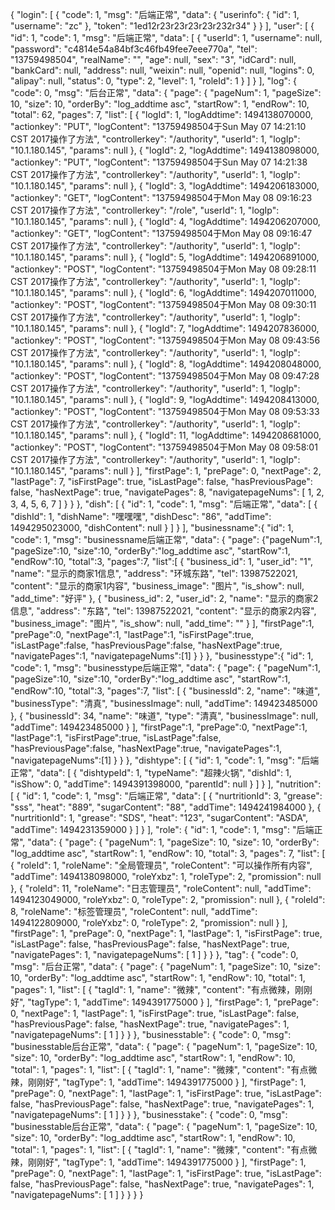 {
  "login": [
    {
      "code": 1,
      "msg": "后端正常",
      "data": {
        "userinfo": {
          "id": 1,
          "username": "zc"
        },
        "token": "1ed12r23r23r23r23r232r34"
      }
    }
  ],
  "user": [
    {
      "id": 1,
      "code": 1,
      "msg": "后端正常",
      "data": [
        {
          "userId": 1,
          "username": null,
          "password": "c4814e54a84bf3c46fb49fee7eee770a",
          "tel": "13759498504",
          "realName": "",
          "age": null,
          "sex": "3",
          "idCard": null,
          "bankCard": null,
          "address": null,
          "weixin": null,
          "openid": null,
          "logins": 0,
          "alipay": null,
          "status": 0,
          "type": 2,
          "level": 1,
          "roleId": 1
        }
      ]
    }
  ],
  "log": {
    "code": 0,
    "msg": "后台正常",
    "data": {
      "page": {
        "pageNum": 1,
        "pageSize": 10,
        "size": 10,
        "orderBy": "log_addtime asc",
        "startRow": 1,
        "endRow": 10,
        "total": 62,
        "pages": 7,
        "list": [
          {
            "logId": 1,
            "logAddtime": 1494138070000,
            "actionkey": "PUT",
            "logContent": "13759498504于Sun May 07 14:21:10 CST 2017操作了方法",
            "controllerkey": "/authority",
            "userId": 1,
            "logIp": "10.1.180.145",
            "params": null
          },
          {
            "logId": 2,
            "logAddtime": 1494138098000,
            "actionkey": "PUT",
            "logContent": "13759498504于Sun May 07 14:21:38 CST 2017操作了方法",
            "controllerkey": "/authority",
            "userId": 1,
            "logIp": "10.1.180.145",
            "params": null
          },
          {
            "logId": 3,
            "logAddtime": 1494206183000,
            "actionkey": "GET",
            "logContent": "13759498504于Mon May 08 09:16:23 CST 2017操作了方法",
            "controllerkey": "/role",
            "userId": 1,
            "logIp": "10.1.180.145",
            "params": null
          },
          {
            "logId": 4,
            "logAddtime": 1494206207000,
            "actionkey": "GET",
            "logContent": "13759498504于Mon May 08 09:16:47 CST 2017操作了方法",
            "controllerkey": "/authority",
            "userId": 1,
            "logIp": "10.1.180.145",
            "params": null
          },
          {
            "logId": 5,
            "logAddtime": 1494206891000,
            "actionkey": "POST",
            "logContent": "13759498504于Mon May 08 09:28:11 CST 2017操作了方法",
            "controllerkey": "/authority",
            "userId": 1,
            "logIp": "10.1.180.145",
            "params": null
          },
          {
            "logId": 6,
            "logAddtime": 1494207011000,
            "actionkey": "POST",
            "logContent": "13759498504于Mon May 08 09:30:11 CST 2017操作了方法",
            "controllerkey": "/authority",
            "userId": 1,
            "logIp": "10.1.180.145",
            "params": null
          },
          {
            "logId": 7,
            "logAddtime": 1494207836000,
            "actionkey": "POST",
            "logContent": "13759498504于Mon May 08 09:43:56 CST 2017操作了方法",
            "controllerkey": "/authority",
            "userId": 1,
            "logIp": "10.1.180.145",
            "params": null
          },
          {
            "logId": 8,
            "logAddtime": 1494208048000,
            "actionkey": "POST",
            "logContent": "13759498504于Mon May 08 09:47:28 CST 2017操作了方法",
            "controllerkey": "/authority",
            "userId": 1,
            "logIp": "10.1.180.145",
            "params": null
          },
          {
            "logId": 9,
            "logAddtime": 1494208413000,
            "actionkey": "POST",
            "logContent": "13759498504于Mon May 08 09:53:33 CST 2017操作了方法",
            "controllerkey": "/authority",
            "userId": 1,
            "logIp": "10.1.180.145",
            "params": null
          },
          {
            "logId": 11,
            "logAddtime": 1494208681000,
            "actionkey": "POST",
            "logContent": "13759498504于Mon May 08 09:58:01 CST 2017操作了方法",
            "controllerkey": "/authority",
            "userId": 1,
            "logIp": "10.1.180.145",
            "params": null
          }
        ],
        "firstPage": 1,
        "prePage": 0,
        "nextPage": 2,
        "lastPage": 7,
        "isFirstPage": true,
        "isLastPage": false,
        "hasPreviousPage": false,
        "hasNextPage": true,
        "navigatePages": 8,
        "navigatepageNums": [
          1,
          2,
          3,
          4,
          5,
          6,
          7
        ]
      }
    }
  },
  "dish": [
    {
      "id": 1,
      "code": 1,
      "msg": "后端正常",
      "data": [
        {
          "dishId": 1,
          "dishName": "嘿嘿嘿",
          "dishDesc": "86",
          "addTime": 1494295023000,
          "dishContent": null
        }
      ]
    }
  ],
  "businessname":{
    "id": 1,
    "code": 1,
    "msg": "businessname后端正常",
    "data": {
      "page":
      {"pageNum":1,
        "pageSize":10,
        "size":10,
        "orderBy":"log_addtime asc",
        "startRow":1,
        "endRow":10,
        "total":3,
        "pages":7,
        "list":[
          {
            "business_id": 1,
            "user_id": "1",
            "name": "显示的商家1信息",
            "address": "环城东路",
            "tel": 13987522021,
            "content": "显示的商家1内容",
            "business_image": "图片",
            "is_show": null,
            "add_time": "好评"
          },
          {
            "business_id": 2,
            "user_id": 2,
            "name": "显示的商家2信息",
            "address": "东路",
            "tel": 13987522021,
            "content": "显示的商家2内容",
            "business_image": "图片",
            "is_show": null,
            "add_time": ""
          }
        ],
        "firstPage":1,
        "prePage":0,
        "nextPage":1,
        "lastPage":1,
        "isFirstPage":true,
        "isLastPage":false,
        "hasPreviousPage":false,
        "hasNextPage":true,
        "navigatePages":1,
        "navigatepageNums":[1]
      }
    }
  },
  "businesstype":{
    "id": 1,
    "code": 1,
    "msg": "businesstype后端正常",
    "data": {
      "page": {
        "pageNum":1,
        "pageSize":10,
        "size":10,
        "orderBy":"log_addtime asc",
        "startRow":1,
        "endRow":10,
        "total":3,
        "pages":7,
        "list": [
          {
            "businessId": 2,
            "name": "味道",
            "businessType": "清真",
            "businessImage": null,
            "addTime": 149423485000
          },
          {
            "businessId": 34,
            "name": "味道",
            "type": "清真",
            "businessImage": null,
            "addTime": 149423485000
          }
        ],
        "firstPage":1,
        "prePage":0,
        "nextPage":1,
        "lastPage":1,
        "isFirstPage":true,
        "isLastPage":false,
        "hasPreviousPage":false,
        "hasNextPage":true,
        "navigatePages":1,
        "navigatepageNums":[1]
      }
    }
  },
  "dishtype": [
    {
      "id": 1,
      "code": 1,
      "msg": "后端正常",
      "data": [
        {
          "dishtypeId": 1,
          "typeName": "超辣火锅",
          "dishId": 1,
          "isShow": 0,
          "addTime": 1494391398000,
          "parentId": null
        }
      ]
    }
  ],
  "nutrition": [
    {
      "id": 1,
      "code": 1,
      "msg": "后端正常",
      "data": [
        {
          "nurtritionId": 3,
          "grease": "sss",
          "heat": "889",
          "sugarContent": "88",
          "addTime": 1494241984000
        },
        {
          "nurtritionId": 1,
          "grease": "SDS",
          "heat": "123",
          "sugarContent": "ASDA",
          "addTime": 1494231359000
        }
      ]
    }
  ],
  "role": {
    "id": 1,
    "code": 1,
    "msg": "后端正常",
    "data": {
      "page": {
        "pageNum": 1,
        "pageSize": 10,
        "size": 10,
        "orderBy": "log_addtime asc",
        "startRow": 1,
        "endRow": 10,
        "total": 3,
        "pages": 7,
        "list": [
          {
            "roleId": 1,
            "roleName": "全局管理员",
            "roleContent": "可以操作所有内容",
            "addTime": 1494138098000,
            "roleYxbz": 1,
            "roleType": 2,
            "promission": null
          },
          {
            "roleId": 11,
            "roleName": "日志管理员",
            "roleContent": null,
            "addTime": 1494123049000,
            "roleYxbz": 0,
            "roleType": 2,
            "promission": null
          },
          {
            "roleId": 8,
            "roleName": "标签管理员",
            "roleContent": null,
            "addTime": 1494122809000,
            "roleYxbz": 0,
            "roleType": 2,
            "promission": null
          }
        ],
        "firstPage": 1,
        "prePage": 0,
        "nextPage": 1,
        "lastPage": 1,
        "isFirstPage": true,
        "isLastPage": false,
        "hasPreviousPage": false,
        "hasNextPage": true,
        "navigatePages": 1,
        "navigatepageNums": [
          1
        ]
      }
    }
  },
  "tag": {
    "code": 0,
    "msg": "后台正常",
    "data": {
      "page": {
        "pageNum": 1,
        "pageSize": 10,
        "size": 10,
        "orderBy": "log_addtime asc",
        "startRow": 1,
        "endRow": 10,
        "total": 1,
        "pages": 1,
        "list": [
          {
            "tagId": 1,
            "name": "微辣",
            "content": "有点微辣，刚刚好",
            "tagType": 1,
            "addTime": 1494391775000
          }
        ],
        "firstPage": 1,
        "prePage": 0,
        "nextPage": 1,
        "lastPage": 1,
        "isFirstPage": true,
        "isLastPage": false,
        "hasPreviousPage": false,
        "hasNextPage": true,
        "navigatePages": 1,
        "navigatepageNums": [
          1
        ]
      }
    }
  },
  "businesstable": {
    "code": 0,
    "msg": "businesstable后台正常",
    "data": {
      "page": {
        "pageNum": 1,
        "pageSize": 10,
        "size": 10,
        "orderBy": "log_addtime asc",
        "startRow": 1,
        "endRow": 10,
        "total": 1,
        "pages": 1,
        "list": [
          {
            "tagId": 1,
            "name": "微辣",
            "content": "有点微辣，刚刚好",
            "tagType": 1,
            "addTime": 1494391775000
          }
        ],
        "firstPage": 1,
        "prePage": 0,
        "nextPage": 1,
        "lastPage": 1,
        "isFirstPage": true,
        "isLastPage": false,
        "hasPreviousPage": false,
        "hasNextPage": true,
        "navigatePages": 1,
        "navigatepageNums": [
          1
        ]
      }
    }
  },
  "businesstake": {
    "code": 0,
    "msg": "businesstable后台正常",
    "data": {
      "page": {
        "pageNum": 1,
        "pageSize": 10,
        "size": 10,
        "orderBy": "log_addtime asc",
        "startRow": 1,
        "endRow": 10,
        "total": 1,
        "pages": 1,
        "list": [
          {
            "tagId": 1,
            "name": "微辣",
            "content": "有点微辣，刚刚好",
            "tagType": 1,
            "addTime": 1494391775000
          }
        ],
        "firstPage": 1,
        "prePage": 0,
        "nextPage": 1,
        "lastPage": 1,
        "isFirstPage": true,
        "isLastPage": false,
        "hasPreviousPage": false,
        "hasNextPage": true,
        "navigatePages": 1,
        "navigatepageNums": [
          1
        ]
      }
    }
  }
}
